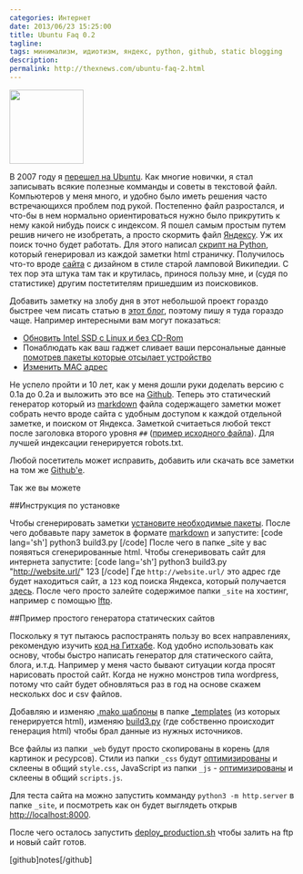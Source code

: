```yaml
---
categories: Интернет
date: 2013/06/23 15:25:00
title: Ubuntu Faq 0.2
tagline:
tags: минимализм, идиотизм, яндекс, python, github, static blogging
description: 
permalink: http://thexnews.com/ubuntu-faq-2.html
---
```


<img class="alignleft size-thumbnail" width="130" height="130" alt="" src="/uploads/ubuntu.png" title="Ubuntu Faq">

В 2007 году я [перешел на Ubuntu][go]. Как многие новички, я стал записывать всякие полезные комманды и советы в текстовой файл. Компьютеров у меня много, и удобно было иметь решения часто встречающихся проблем под рукой. Постепенно файл разростался, и что-бы в нем нормально ориентироваться нужно было прикрутить к нему какой нибудь поиск с индексом. Я пошел самым простым путем решив ничего не изобретать, а просто скормить файл [Яндексу][ya]. Уж их поиск точно будет работать. Для этого написал [скрипт на Python][ofaq], который генерировал из каждой заметки html страничку. Получилось что-то вроде [сайта][faq] с дизайном в стиле старой ламповой Википедии. С тех пор эта штука там так и крутилась, принося пользу мне, и (судя по статистике) другим постетителям пришедшим из поисковиков.

Добавить заметку на злобу дня в этот небольшой проект гораздо быстрее чем писать статью в [этот блог][blog], поэтому пишу я туда гораздо чаще. Например интересными вам могут показаться:

* [Обновить Intel SSD с Linux и без CD-Rom](http://thexnews.com/ubuntu/Обновить%20Intel%20SSD.html)
* Понаблюдать как ваш гаджет сливает ваши персональные данные [помотрев пакеты которые отсылает устройство](http://thexnews.com/ubuntu/Помотреть%20пакеты%20которые%20отсылает%20устройство.html)
* [Изменить MAC адрес](http://thexnews.com/ubuntu/Изменить%20MAC%20адрес.html)

Не успело пройти и 10 лет, как у меня дошли руки доделать версию с 0.1a до 0.2a и выложить это все на [Github][gh]. Теперь это статический генератор который из [markdown] файла содержащего заметки может собрать нечто вроде сайта с удобным доступом к каждой отдельной заметке, и поиском от Яндекса. Заметкой считаеться любой текст после заголовка второго уровня `##` ([пример исходного файла]). Для лучшей индексации генерируется robots.txt.

Любой посетитель может исправить, добавить или скачать все заметки на том же [Github'е][content].

Так же вы можете <!--more использовать код для генерации сайта из своих заметок, или просто изучить пример протстого генератора статических сайтов на Python 3 -->

##Инструкция по установке

Чтобы сгенерировать заметки [установите необходимые пакеты][readme]. После чего добвавьте пару заметок в формате [markdown] и запустите:
[code lang='sh']
python3 build3.py
[/code]
После чего в папке _site у вас появяться сгенерированные html. Чтобы сгенеривовать сайт для интернета запустите:
[code lang='sh']
python3 build3.py "http://website.url/" 123
[/code]
Где `http://website.url/` это адрес где будет находиться сайт, а `123` код поиска Яндекса, который получается [здесь][se]. После чего просто залейте содержимое папки `_site` на хостинг, например с помощью [lftp].

##Пример простого генератора статических сайтов

Поскольку я тут пытаюсь распостранять пользу во всех направлениях, рекомендую изучить [код на Гитхабе][gh]. Код удобно использовать как основу, чтобы быстро написать генератор для статического сайта, блога, и.т.д. Например у меня часто бывают ситуации когда просят нарисовать простой сайт. Когда не нужно монстров типа wordpress, потому что сайт будет обновляться раз в год на основе скажем несколькх doc и csv файлов.

Добавляю и изменяю [.mako шаблоны] в папке [_templates] (из которых генерируется html), изменяю [build3.py] (где собственно происходит генерация html) чтобы брал данные из нужных источников.

Все файлы из папки `_web` будут просто скопированы в корень (для картинок и ресурсов). Стили из папки `_css` будут [оптимизированы] и склеены в общий `style.css`, JavaScript из папки `_js` - [оптимизированы] и склеены в общий `scripts.js`.

Для теста сайта на можно запустить комманду `python3 -m http.server` в папке `_site`, и посмотреть как он будет выглядеть открыв [http://localhost:8000](http://localhost:8000).

После чего осталось запустить [deploy_production.sh] чтобы залить на ftp и новый сайт готов.

[github]notes[/github]

[blog]: http://thexnews.com "Блог"
[go]: http://thexnews.com/ubuntu-linux-vs-windows-vista.html
[ofaq]: http://thexnews.com/ubuntu-faq.html
[faq]: http://thexnews.com/ubuntu/
[ya]: http://site.yandex.ru/
[gh]: https://github.com/dmi3/notes
[пример исходного файла]: https://raw.github.com/dmi3/notes/master/notes.md
[readme]: https://github.com/dmi3/notes#install-on-linux
[content]: https://github.com/dmi3/notes/blob/content/ubuntu_faq.md  
[se]: http://site.yandex.ru/searches/new/
[оптимизированы]: http://thexnews.com/три-способа-ускорить-загрузку-вашего-сайта.html
[markdown]: http://www.aether.ru/blog/2012/12/27/why-i-heart-markdown
[lftp]: http://thexnews.com/ubuntu/Синхронизироваться%20по%20ftp.html
[.mako шаблоны]: http://blog.iborisov.ru/2012/02/mako-markdown-python.html
[_templates]: https://github.com/dmi3/notes/tree/master/_templates
[build3.py]: https://github.com/dmi3/notes/blob/master/build3.py
[deploy_production.sh]: https://github.com/dmi3/notes/blob/master/deploy_production.sh
